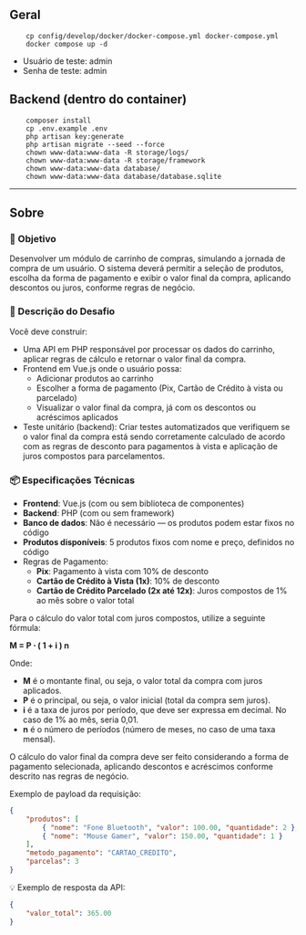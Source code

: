 ## Geral
```
    cp config/develop/docker/docker-compose.yml docker-compose.yml
    docker compose up -d
```
- Usuário de teste: admin
- Senha de teste: admin

## Backend (dentro do container)
```
    composer install
    cp .env.example .env
    php artisan key:generate
    php artisan migrate --seed --force
    chown www-data:www-data -R storage/logs/
    chown www-data:www-data -R storage/framework
    chown www-data:www-data database/
    chown www-data:www-data database/database.sqlite
```
---
## Sobre
### 🎯 Objetivo
Desenvolver um módulo de carrinho de compras, simulando a jornada de compra de um usuário. O sistema deverá permitir a seleção de produtos, escolha da forma de pagamento e exibir o valor final da compra, aplicando descontos ou juros, conforme regras de negócio.

### 🧩 Descrição do Desafio
Você deve construir:

- Uma API em PHP responsável por processar os dados do carrinho, aplicar regras de cálculo e retornar o valor final da compra.
- Frontend em Vue.js onde o usuário possa:
  - Adicionar produtos ao carrinho
  - Escolher a forma de pagamento (Pix, Cartão de Crédito à vista ou parcelado)
  - Visualizar o valor final da compra, já com os descontos ou acréscimos aplicados
- Teste unitário (backend): Criar testes automatizados que verifiquem se o valor final da compra está sendo corretamente calculado de acordo com as regras de desconto para pagamentos à vista e aplicação de juros compostos para parcelamentos.

### 📦 Especificações Técnicas
- **Frontend**: Vue.js (com ou sem biblioteca de componentes)
- **Backend**: PHP (com ou sem framework)
- **Banco de dados**: Não é necessário — os produtos podem estar fixos no código
- **Produtos disponíveis**: 5 produtos fixos com nome e preço, definidos no código
- Regras de Pagamento:
  - **Pix**: Pagamento à vista com 10% de desconto
  - **Cartão de Crédito à Vista (1x)**: 10% de desconto
  - **Cartão de Crédito Parcelado (2x até 12x)**: Juros compostos de 1% ao mês sobre o valor total

Para o cálculo do valor total com juros compostos, utilize a seguinte fórmula:

**M = P ⋅ ( 1 + i ) n**

Onde:

- **M** é o montante final, ou seja, o valor total da compra com juros aplicados.
- **P** é o principal, ou seja, o valor inicial (total da compra sem juros).
- **i** é a taxa de juros por período, que deve ser expressa em decimal. No caso de 1% ao mês, seria 0,01.
- **n** é o número de períodos (número de meses, no caso de uma taxa mensal).

O cálculo do valor final da compra deve ser feito considerando a forma de pagamento selecionada, aplicando descontos e acréscimos conforme descrito nas regras de negócio.

Exemplo de payload da requisição:

```json
{
    "produtos": [
        { "nome": "Fone Bluetooth", "valor": 100.00, "quantidade": 2 },
        { "nome": "Mouse Gamer", "valor": 150.00, "quantidade": 1 }
    ],
    "metodo_pagamento": "CARTAO_CREDITO",
    "parcelas": 3
}
```
💡 Exemplo de resposta da API:

```json
{
    "valor_total": 365.00
}
```
